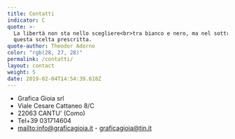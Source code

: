 ```yaml
---
title: Contatti
indicator: C
quote: >-
  La libertà non sta nello scegliere<br>tra bianco e nero, ma nel sottrarsi<br>a
  questa scelta prescritta.
quote-author: Theodor Adorno
color: "rgb(28, 27, 28)"
permalink: /contatti/
layout: contact
weight: 5
date: 2019-02-04T14:54:39.618Z
---
```


- Grafica Gioia srl
- Viale Cesare Cattaneo 8/C
- 22063 CANTU' (Como)
- Tel+39 031714604
- <mailto:info@graficagioia.it> - <graficagioia@tin.it>
